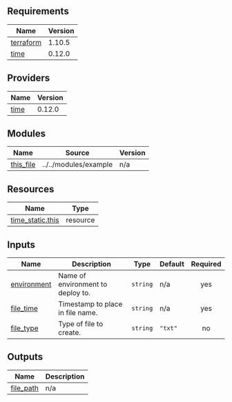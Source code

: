 <!-- BEGIN_TF_DOCS -->
## Requirements

| Name | Version |
|------|---------|
| <a name="requirement_terraform"></a> [terraform](#requirement\_terraform) | 1.10.5 |
| <a name="requirement_time"></a> [time](#requirement\_time) | 0.12.0 |

## Providers

| Name | Version |
|------|---------|
| <a name="provider_time"></a> [time](#provider\_time) | 0.12.0 |

## Modules

| Name | Source | Version |
|------|--------|---------|
| <a name="module_this_file"></a> [this\_file](#module\_this\_file) | ../../modules/example | n/a |

## Resources

| Name | Type |
|------|------|
| [time_static.this](https://registry.terraform.io/providers/hashicorp/time/0.12.0/docs/resources/static) | resource |

## Inputs

| Name | Description | Type | Default | Required |
|------|-------------|------|---------|:--------:|
| <a name="input_environment"></a> [environment](#input\_environment) | Name of environment to deploy to. | `string` | n/a | yes |
| <a name="input_file_time"></a> [file\_time](#input\_file\_time) | Timestamp to place in file name. | `string` | n/a | yes |
| <a name="input_file_type"></a> [file\_type](#input\_file\_type) | Type of file to create. | `string` | `"txt"` | no |

## Outputs

| Name | Description |
|------|-------------|
| <a name="output_file_path"></a> [file\_path](#output\_file\_path) | n/a |
<!-- END_TF_DOCS -->